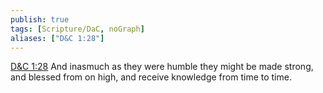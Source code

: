 ```yaml
---
publish: true
tags: [Scripture/DaC, noGraph]
aliases: ["D&C 1:28"]
---
```

[D&C 1:28](https://churchofjesuschrist.org/study/scriptures/dc-testament/dc/1?lang=eng&id=p28#p28) And inasmuch as they were humble they might be made strong, and blessed from on high, and receive knowledge from time to time.
